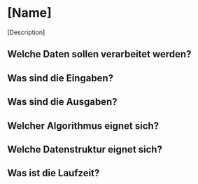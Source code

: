 # [Name]

[Description]


## Welche Daten sollen verarbeitet werden?



## Was sind die Eingaben?



## Was sind die Ausgaben?



## Welcher Algorithmus eignet sich?



## Welche Datenstruktur eignet sich?



## Was ist die Laufzeit?


